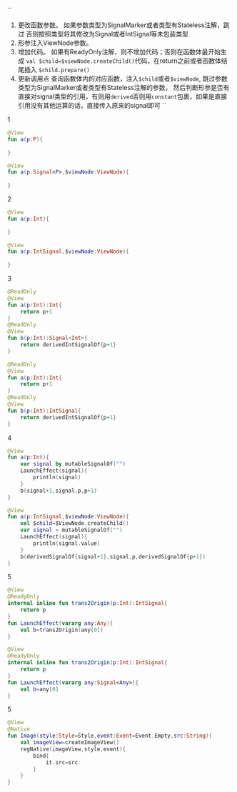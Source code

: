 ``
1. 更改函数参数。
如果参数类型为SignalMarker或者类型有Stateless注解，跳过
否则按照类型将其修改为Signal<T>或者IntSignal等未包装类型
2. 形参注入ViewNode参数。
3. 增加代码。
如果有ReadyOnly注解，则不增加代码；否则在函数体最开始生成
``val $child=$viewNode.createChild()``代码，在return之前或者函数体结尾插入
``$child.prepare()``
4. 更新调用点
查询函数体内的对应函数，注入``$child``或者``$viewNode``,
跳过参数类型为SignalMarker或者类型有Stateless注解的参数，
然后判断形参是否有直接对signal类型的引用，有则用``derived``否则用``constant``包裹，如果是直接引用没有其他运算的话，直接传入原来的signal即可
``

1
```kotlin
@View
fun a(p:P){
    
}
```
```kotlin
@View
fun a(p:Signal<P>,$viewNode:ViewNode){
    
}
```
2
```kotlin
@View
fun a(p:Int){
    
}
```
```kotlin
@View
fun a(p:IntSignal,$viewNode:ViewNode){
    
}
```
3
```kotlin
@ReadOnly
@View
fun a(p:Int):Int{
    return p+1
}
@ReadOnly
@View
fun b(p:Int):Signal<Int>{
    return derivedIntSignalOf{p+1}
}
```
```kotlin
@ReadOnly
@View
fun a(p:Int):Int{
    return p+1
}
@ReadOnly
@View
fun b(p:Int):IntSignal{
    return derivedIntSignalOf{p+1}
}
```
4
```kotlin
@View
fun a(p:Int){
    var signal by mutableSignalOf("")
    LaunchEffect(signal){
        println(signal)
    }
    b(signal+1,signal,p,p+1)
}
```
```kotlin
@View
fun a(p:IntSignal,$viewNode:ViewNode){
    val $child=$ViewNode.createChild()
    var signal = mutableSignalOf("")
    LaunchEffect(signal){
        println(signal.value)
    }
    b(derivedSignalOf{signal+1},signal,p,derivedSignalOf{p+1})
}
```
5
```kotlin
@View
@ReadyOnly
internal inline fun trans2Origin(p:Int):IntSignal{
    return p
}
fun LaunchEffect(vararg any:Any){
    val b=trans2Origin(any[0])
}
```
```kotlin
@View
@ReadyOnly
internal inline fun trans2Origin(p:Int):IntSignal{
    return p
}
fun LaunchEffect(vararg any:Signal<Any>){
    val b=any[0]
}
```
5
```kotlin
@View
@Native
fun Image(style:Style=Style,event:Event=Event.Empty,src:String){
    val imageView=createImageView()
    regNative(imageView,style,event){
        bind{
            it.src=src
        }
    }
}
```